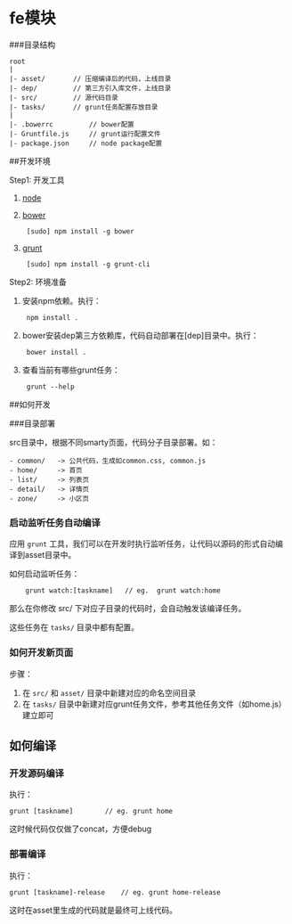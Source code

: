 fe模块
======

###目录结构

    root
    |
    |- asset/       // 压缩编译后的代码，上线目录
    |- dep/         // 第三方引入库文件，上线目录
    |- src/         // 源代码目录
    |- tasks/       // grunt任务配置存放目录
    |
    |- .bowerrc         // bower配置
    |- Gruntfile.js     // grunt运行配置文件
    |- package.json     // node package配置


##开发环境

Step1: 开发工具

1. [node](<http://www.nodejs.org/>)  
1. [bower](http://bower.io/) 
    
    	[sudo] npm install -g bower
    
1. [grunt](http://gruntjs.com/)

		[sudo] npm install -g grunt-cli
		

Step2: 环境准备

1. 安装npm依赖。执行：

		npm install .

1. bower安装dep第三方依赖库，代码自动部署在[dep]目录中。执行：

		bower install .
	
1. 查看当前有哪些grunt任务：

		grunt --help
	
##如何开发

###目录部署

src目录中，根据不同smarty页面，代码分子目录部署。如：

	- common/  	-> 公共代码，生成如common.css, common.js
	- home/   	-> 首页
	- list/    	-> 列表页
	- detail/  	-> 详情页
	- zone/ 	-> 小区页

### 启动监听任务自动编译

应用 `grunt` 工具，我们可以在开发时执行监听任务，让代码以源码的形式自动编译到asset目录中。

如何启动监听任务：

		grunt watch:[taskname]   // eg.  grunt watch:home

那么在你修改 src/ 下对应子目录的代码时，会自动触发该编译任务。

这些任务在 `tasks/` 目录中都有配置。

### 如何开发新页面

步骤：

1. 在 `src/` 和 `asset/` 目录中新建对应的命名空间目录
2. 在 `tasks/` 目录中新建对应grunt任务文件，参考其他任务文件（如home.js）建立即可


## 如何编译

### 开发源码编译		

执行：

	grunt [taskname] 		// eg. grunt home

这时候代码仅仅做了concat，方便debug

### 部署编译
		
执行：

	grunt [taskname]-release   	// eg. grunt home-release
	

这时在asset里生成的代码就是最终可上线代码。